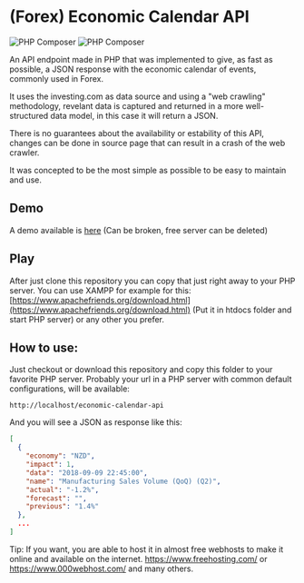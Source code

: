 (Forex) Economic Calendar API
==========================
![PHP Composer](https://img.shields.io/badge/Composer-885630.svg?style=for-the-badge&logo=Composer&logoColor=white)
![PHP Composer](https://img.shields.io/badge/PHP-777BB4.svg?style=for-the-badge&logo=PHP&logoColor=white)

An API endpoint made in PHP that was implemented to give, as fast as possible, a JSON response with the economic calendar of events, commonly used in Forex.

It uses the investing.com as data source and using a "web crawling" methodology,
revelant data is captured and returned in a more well-structured data model, in this
case it will return a JSON.

There is no guarantees about the availability or estability of this API, changes
can be done in source page that can result in a crash of the web crawler.

It was concepted to be the most simple as possible to be easy to maintain and use.

## Demo
A demo available is [here](https://andrevlimawebh.000webhostapp.com/) (Can be broken, free server can be deleted)

## Play
After just clone this repository you can copy that just right away to your PHP server.
You can use XAMPP for example for this: [https://www.apachefriends.org/download.html](https://www.apachefriends.org/download.html)
(Put it in htdocs folder and start PHP server) or any other you prefer.

## How to use:

Just checkout or download this repository and copy this folder to your favorite PHP server. Probably your url in a PHP server with common default configurations, will be available:

```
http://localhost/economic-calendar-api
```
And you will see a JSON as response like this:
```json
[
  {
    "economy": "NZD",
    "impact": 1,
    "data": "2018-09-09 22:45:00",
    "name": "Manufacturing Sales Volume (QoQ) (Q2)",
    "actual": "-1.2%",
    "forecast": "",
    "previous": "1.4%"
  },
  ...
]
```
Tip: If you want, you are able to host it in almost free webhosts to make it online and available on the internet. 
https://www.freehosting.com/ or https://www.000webhost.com/ and many others.
